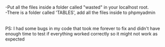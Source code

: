 -Put all the files inside a folder called "wasted" in your localhost root.<br>
-There is a folder called 'TABLES', add all the files inside to phpmyadmin<br>
<br><br>
PS: I had some bugs in my code that took me forever to fix and didn't have enough time to test if everything worked correctly so it might not work as expected
